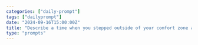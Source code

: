 ```yaml
---
categories: ["daily-prompt"]
tags: ["dailyprompt"]
date: "2024-09-16T15:00:00Z"
title: "Describe a time when you stepped outside of your comfort zone and what you learned from the experience."
type: "prompts"
---
```

